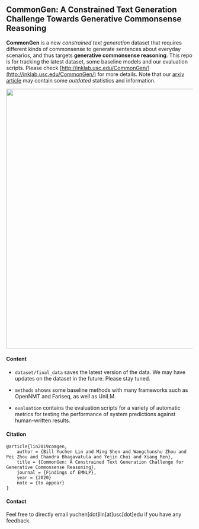 ## CommonGen: A Constrained Text Generation Challenge Towards Generative Commonsense Reasoning

**CommonGen** is a new _constrained text generation_ dataset that requires different kinds of commonsense to generate sentences about everyday scenarios, and thus targets **generative commonsense reasoning**. This repo is for tracking the latest dataset, some baseline models and our evaluation scripts. Please check [http://inklab.usc.edu/CommonGen/](http://inklab.usc.edu/CommonGen/) for more details. Note that our [arxiv article](https://arxiv.org/abs/1911.03705) may contain some _outdated_ statistics and information.


<img src="http://inklab.usc.edu/CommonGen/intro.png" width="700">

#### Content

- `dataset/final_data` saves the latest version of the data. We may have updates on the dataset in the future. Please stay tuned.

- `methods` shows some baseline methods with many frameworks such as OpenNMT and Fariseq, as well as UniLM.

- `evaluation` contains the evaluation scripts for a variety of automatic metrics for testing the performance of system predictions against human-written results.


#### Citation


```
@article{lin2019comgen,
    author = {Bill Yuchen Lin and Ming Shen and Wangchunshu Zhou and Pei Zhou and Chandra Bhagavatula and Yejin Choi and Xiang Ren},
    title = {CommonGen: A Constrained Text Generation Challenge for Generative Commonsense Reasoning},
    journal = {Findings of EMNLP},
    year = {2020}
    note = {to appear}
}
```

#### Contact

Feel free to directly email yuchen[dot]lin[at]usc[dot]edu if you have any feedback. 
